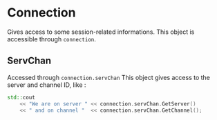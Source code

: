 # Connection

Gives access to some session-related informations. This object is accessible through `connection`.

## ServChan

Accessed through `connection.servChan`
This object gives access to the server and channel ID, like :
```cpp
std::cout
    << "We are on server " << connection.servChan.GetServer()
    << " and on channel "  << connection.servChan.GetChannel();
```
